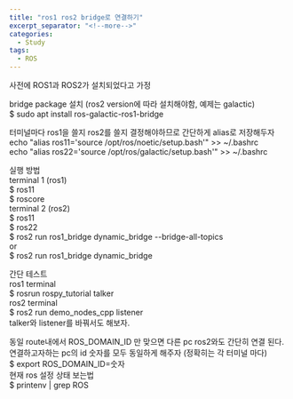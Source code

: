 ```yaml
---
title: "ros1 ros2 bridge로 연결하기"
excerpt_separator: "<!--more-->"
categories:
  - Study
tags:
  - ROS
---
```


사전에 ROS1과 ROS2가 설치되었다고 가정

bridge package 설치 (ros2 version에 따라 설치해야함, 예제는 galactic)  
$ sudo apt install ros-galactic-ros1-bridge

터미널마다 ros1을 쓸지 ros2를 쓸지 결정해야하므로 간단하게 alias로 저장해두자  
echo "alias ros11='source /opt/ros/noetic/setup.bash'" >> ~/.bashrc  
echo "alias ros22='source /opt/ros/galactic/setup.bash'" >> ~/.bashrc

실행 방법  
terminal 1 (ros1)  
$ ros11  
$ roscore  
terminal 2 (ros2)  
$ ros11  
$ ros22  
$ ros2 run ros1_bridge dynamic_bridge --bridge-all-topics  
or  
$ ros2 run ros1_bridge dynamic_bridge

간단 테스트  
ros1 terminal  
$ rosrun rospy_tutorial talker  
ros2 terminal  
$ ros2 run demo_nodes_cpp listener  
talker와 listener를 바꿔서도 해보자.

동일 route내에서 ROS_DOMAIN_ID 만 맞으면 다른 pc ros2와도 간단히 연결 된다.  
연결하고자하는 pc의 id 숫자를 모두 동일하게 해주자 (정확히는 각 터미널 마다)  
$ export ROS_DOMAIN_ID=숫자  
현재 ros 설정 상태 보는법  
$ printenv | grep ROS
